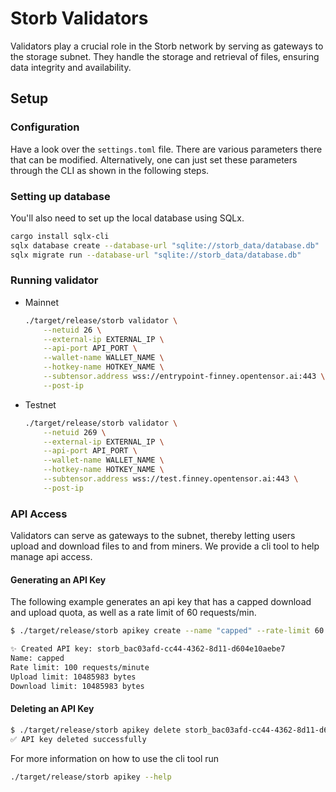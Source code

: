 # Storb Validators

Validators play a crucial role in the Storb network by serving as gateways to the storage subnet. They handle the storage and retrieval of files, ensuring data integrity and availability.

## Setup

### Configuration

Have a look over the `settings.toml` file. There are various parameters there that can be modified. Alternatively, one can just set these parameters through the CLI as shown in the following steps.

### Setting up database

You'll also need to set up the local database using SQLx.

```bash
cargo install sqlx-cli
sqlx database create --database-url "sqlite://storb_data/database.db"
sqlx migrate run --database-url "sqlite://storb_data/database.db"
```

### Running validator

- Mainnet

    ```bash
    ./target/release/storb validator \
        --netuid 26 \
        --external-ip EXTERNAL_IP \
        --api-port API_PORT \
        --wallet-name WALLET_NAME \
        --hotkey-name HOTKEY_NAME \
        --subtensor.address wss://entrypoint-finney.opentensor.ai:443 \
        --post-ip
    ```

- Testnet

    ```bash
    ./target/release/storb validator \
        --netuid 269 \
        --external-ip EXTERNAL_IP \
        --api-port API_PORT \
        --wallet-name WALLET_NAME \
        --hotkey-name HOTKEY_NAME \
        --subtensor.address wss://test.finney.opentensor.ai:443 \
        --post-ip
    ```

### API Access

Validators can serve as gateways to the subnet, thereby letting users upload and download files to and from miners. We provide a cli tool to help manage api access.

#### Generating an API Key

The following example generates an api key that has a capped download and upload quota, as well as a rate limit of 60 requests/min.

```bash
$ ./target/release/storb apikey create --name "capped" --rate-limit 60 --upload-limit 10485983 --download-limit 10485983

✨ Created API key: storb_bac03afd-cc44-4362-8d11-d604e10aebe7
Name: capped
Rate limit: 100 requests/minute
Upload limit: 10485983 bytes
Download limit: 10485983 bytes
```

#### Deleting an API Key

```bash
$ ./target/release/storb apikey delete storb_bac03afd-cc44-4362-8d11-d604e10aebe7
✅ API key deleted successfully
```

For more information on how to use the cli tool run

```bash
./target/release/storb apikey --help
```
